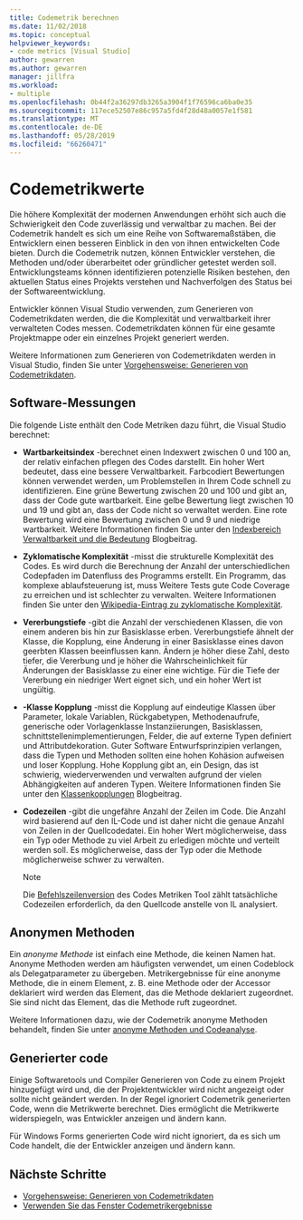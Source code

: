 ```yaml
---
title: Codemetrik berechnen
ms.date: 11/02/2018
ms.topic: conceptual
helpviewer_keywords:
- code metrics [Visual Studio]
author: gewarren
ms.author: gewarren
manager: jillfra
ms.workload:
- multiple
ms.openlocfilehash: 0b44f2a36297db3265a3904f1f76596ca6ba0e35
ms.sourcegitcommit: 117ece52507e86c957a5fd4f28d48a0057e1f581
ms.translationtype: MT
ms.contentlocale: de-DE
ms.lasthandoff: 05/28/2019
ms.locfileid: "66260471"
---
```

# <a name="code-metrics-values"></a>Codemetrikwerte

Die höhere Komplexität der modernen Anwendungen erhöht sich auch die Schwierigkeit den Code zuverlässig und verwaltbar zu machen. Bei der Codemetrik handelt es sich um eine Reihe von Softwaremaßstäben, die Entwicklern einen besseren Einblick in den von ihnen entwickelten Code bieten. Durch die Codemetrik nutzen, können Entwickler verstehen, die Methoden und/oder überarbeitet oder gründlicher getestet werden soll. Entwicklungsteams können identifizieren potenzielle Risiken bestehen, den aktuellen Status eines Projekts verstehen und Nachverfolgen des Status bei der Softwareentwicklung.

Entwickler können Visual Studio verwenden, zum Generieren von Codemetrikdaten werden, die die Komplexität und verwaltbarkeit ihrer verwalteten Codes messen. Codemetrikdaten können für eine gesamte Projektmappe oder ein einzelnes Projekt generiert werden.

Weitere Informationen zum Generieren von Codemetrikdaten werden in Visual Studio, finden Sie unter [Vorgehensweise: Generieren von Codemetrikdaten](../code-quality/how-to-generate-code-metrics-data.md).

## <a name="software-measurements"></a>Software-Messungen

Die folgende Liste enthält den Code Metriken dazu führt, die Visual Studio berechnet:

- **Wartbarkeitsindex** -berechnet einen Indexwert zwischen 0 und 100 an, der relativ einfachen pflegen des Codes darstellt. Ein hoher Wert bedeutet, dass eine bessere Verwaltbarkeit. Farbcodiert Bewertungen können verwendet werden, um Problemstellen in Ihrem Code schnell zu identifizieren. Eine grüne Bewertung zwischen 20 und 100 und gibt an, dass der Code gute wartbarkeit. Eine gelbe Bewertung liegt zwischen 10 und 19 und gibt an, dass der Code nicht so verwaltet werden. Eine rote Bewertung wird eine Bewertung zwischen 0 und 9 und niedrige wartbarkeit. Weitere Informationen finden Sie unter den [Indexbereich Verwaltbarkeit und die Bedeutung](https://blogs.msdn.microsoft.com/codeanalysis/2007/11/20/maintainability-index-range-and-meaning/) Blogbeitrag.

- **Zyklomatische Komplexität** -misst die strukturelle Komplexität des Codes. Es wird durch die Berechnung der Anzahl der unterschiedlichen Codepfaden im Datenfluss des Programms erstellt. Ein Programm, das komplexe ablaufsteuerung ist, muss Weitere Tests gute Code Coverage zu erreichen und ist schlechter zu verwalten. Weitere Informationen finden Sie unter den [Wikipedia-Eintrag zu zyklomatische Komplexität](https://wikipedia.org/wiki/Cyclomatic_complexity).

- **Vererbungstiefe** -gibt die Anzahl der verschiedenen Klassen, die von einem anderen bis hin zur Basisklasse erben. Vererbungstiefe ähnelt der Klasse, die Kopplung, eine Änderung in einer Basisklasse eines davon geerbten Klassen beeinflussen kann. Ändern je höher diese Zahl, desto tiefer, die Vererbung und je höher die Wahrscheinlichkeit für Änderungen der Basisklasse zu einer eine wichtige. Für die Tiefe der Vererbung ein niedriger Wert eignet sich, und ein hoher Wert ist ungültig. 

- **-Klasse Kopplung** -misst die Kopplung auf eindeutige Klassen über Parameter, lokale Variablen, Rückgabetypen, Methodenaufrufe, generische oder Vorlagenklasse Instanziierungen, Basisklassen, schnittstellenimplementierungen, Felder, die auf externe Typen definiert und Attributdekoration. Guter Software Entwurfsprinzipien verlangen, dass die Typen und Methoden sollten eine hohen Kohäsion aufweisen und loser Kopplung. Hohe Kopplung gibt an, ein Design, das ist schwierig, wiederverwenden und verwalten aufgrund der vielen Abhängigkeiten auf anderen Typen. Weitere Informationen finden Sie unter den [Klassenkopplungen](https://blogs.msdn.microsoft.com/zainnab/2011/05/25/code-metrics-class-coupling/) Blogbeitrag.

- **Codezeilen** -gibt die ungefähre Anzahl der Zeilen im Code. Die Anzahl wird basierend auf den IL-Code und ist daher nicht die genaue Anzahl von Zeilen in der Quellcodedatei. Ein hoher Wert möglicherweise, dass ein Typ oder Methode zu viel Arbeit zu erledigen möchte und verteilt werden soll. Es möglicherweise, dass der Typ oder die Methode möglicherweise schwer zu verwalten.

   > [!NOTE]
   > Die [Befehlszeilenversion](../code-quality/how-to-generate-code-metrics-data.md#command-line-code-metrics) des Codes Metriken Tool zählt tatsächliche Codezeilen erforderlich, da den Quellcode anstelle von IL analysiert.

## <a name="anonymous-methods"></a>Anonymen Methoden

Ein *anonyme Methode* ist einfach eine Methode, die keinen Namen hat. Anonyme Methoden werden am häufigsten verwendet, um einen Codeblock als Delegatparameter zu übergeben. Metrikergebnisse für eine anonyme Methode, die in einem Element, z. B. eine Methode oder der Accessor deklariert wird werden das Element, das die Methode deklariert zugeordnet. Sie sind nicht das Element, das die Methode ruft zugeordnet.

Weitere Informationen dazu, wie der Codemetrik anonyme Methoden behandelt, finden Sie unter [anonyme Methoden und Codeanalyse](../code-quality/anonymous-methods-and-code-analysis.md).

## <a name="generated-code"></a>Generierter code

Einige Softwaretools und Compiler Generieren von Code zu einem Projekt hinzugefügt wird und, die der Projektentwickler wird nicht angezeigt oder sollte nicht geändert werden. In der Regel ignoriert Codemetrik generierten Code, wenn die Metrikwerte berechnet. Dies ermöglicht die Metrikwerte widerspiegeln, was Entwickler anzeigen und ändern kann.

Für Windows Forms generierten Code wird nicht ignoriert, da es sich um Code handelt, die der Entwickler anzeigen und ändern kann.

## <a name="next-steps"></a>Nächste Schritte

- [Vorgehensweise: Generieren von Codemetrikdaten](../code-quality/how-to-generate-code-metrics-data.md)
- [Verwenden Sie das Fenster Codemetrikergebnisse](../code-quality/working-with-code-metrics-data.md)
